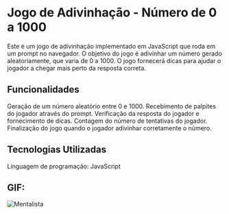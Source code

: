 # Jogo de Adivinhação - Número de 0 a 1000
Este é um jogo de adivinhação implementado em JavaScript que roda em um prompt no navegador. O objetivo do jogo é adivinhar um número gerado aleatoriamente, que varia de 0 a 1000. O jogo fornecerá dicas para ajudar o jogador a chegar mais perto da resposta correta.

## Funcionalidades
Geração de um número aleatório entre 0 e 1000.
Recebimento de palpites do jogador através do prompt.
Verificação da resposta do jogador e fornecimento de dicas.
Contagem do número de tentativas do jogador.
Finalização do jogo quando o jogador adivinhar corretamente o número.

## Tecnologias Utilizadas
Linguagem de programação: JavaScript

## GIF:
![Mentalista](https://user-images.githubusercontent.com/112123706/216470023-015e865e-317f-41ad-992d-b36bd937c675.png)


